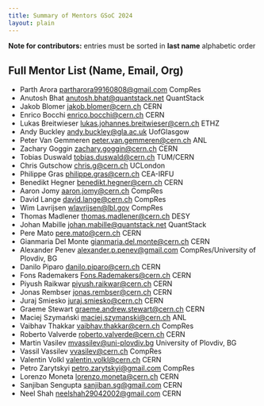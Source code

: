 ```yaml
---
title: Summary of Mentors GSoC 2024
layout: plain
---
```


**Note for contributors:** entries must be sorted in **last name** alphabetic order

## Full Mentor List (Name, Email, Org)
* Parth Arora [partharora99160808@gmail.com](mailto:partharora99160808@gmail.com) CompRes
* Anutosh Bhat [anutosh.bhat@quantstack.net](mailto:anutosh.bhat@quantstack.net) QuantStack
* Jakob Blomer [jakob.blomer@cern.ch](mailto:jakob.blomer@cern.ch) CERN
* Enrico Bocchi [enrico.bocchi@cern.ch](mailto:enrico.bocchi@cern.ch) CERN
* Lukas Breitwieser [lukas.johannes.breitwieser@cern.ch](mailto:lukas.johannes.breitwieser@cern.ch) ETHZ
* Andy Buckley [andy.buckley@gla.ac.uk](mailto:andy.buckley@gla.ac.uk) UofGlasgow
* Peter Van Gemmeren [peter.van.gemmeren@cern.ch](mailto:peter.van.gemmeren@cern.ch) ANL
* Zachary Goggin [zachary.goggin@cern.ch](mailto:zachary.goggin@cern.ch) CERN
* Tobias Duswald [tobias.duswald@cern.ch](mailto:tobias.duswald@cern.ch) TUM/CERN
* Chris Gutschow [chris.g@cern.ch](mailto:chris.g@cern.ch) UCLondon
* Philippe Gras [philippe.gras@cern.ch](mailto:philippe.gras@cern.ch) CEA-IRFU
* Benedikt Hegner [benedikt.hegner@cern.ch](mailto:benedikt.hegner@cern.ch) CERN
* Aaron Jomy [aaron.jomy@cern.ch](mailto:aaron.jomy@cern.ch) CompRes
* David Lange [david.lange@cern.ch](mailto:david.lange@cern.ch) CompRes
* Wim Lavrijsen [wlavrijsen@lbl.gov](mailto:wlavrijsen@lbl.gov) CompRes
* Thomas Madlener [thomas.madlener@cern.ch](mailto:thomas.madlener@desy.de) DESY
* Johan Mabille [johan.mabille@quantstack.net](mailto:johan.mabille@quantstack.net) QuantStack
* Pere Mato [pere.mato@cern.ch](mailto:pere.mato@cern.ch) CERN
* Gianmaria Del Monte [gianmaria.del.monte@cern.ch](mailto:gianmaria.del.monte@cern.ch) CERN
* Alexander Penev [alexander.p.penev@gmail.com](mailto:alexander.p.penev@gmail.com) CompRes/University of Plovdiv, BG
* Danilo Piparo [danilo.piparo@cern.ch](mailto:danilo.piparo@cern.ch) CERN
* Fons Rademakers [Fons.Rademakers@cern.ch](mailto:Fons.Rademakers@cern.ch) CERN
* Piyush Raikwar [piyush.raikwar@cern.ch](mailto:piyush.raikwar@cern.ch) CERN
* Jonas Rembser [jonas.rembser@cern.ch](mailto:jonas.rembser@cern.ch) CERN
* Juraj Smiesko [juraj.smiesko@cern.ch](mailto:juraj.smiesko@cern.ch) CERN
* Graeme Stewart [graeme.andrew.stewart@cern.ch](mailto:graeme.andrew.stewart@cern.ch) CERN
* Maciej Szymański [maciej.szymanski@cern.ch](mailto:maciej.szymanski@cern.ch) ANL
* Vaibhav Thakkar [vaibhav.thakkar@cern.ch](mailto:vaibhav.thakkar@cern.ch) CompRes
* Roberto Valverde [roberto.valverde@cern.ch](mailto:roberto.valverde@cern.ch) CERN
* Martin Vasilev [mvassilev@uni-plovdiv.bg](mailto:mvassilev@uni-plovdiv.bg) University of Plovdiv, BG
* Vassil Vassilev [vvasilev@cern.ch](mailto:vvasilev@cern.ch) CompRes
* Valentin Volkl [valentin.volkl@cern.ch](mailto:valentin.volkl@cern.ch) CERN
* Petro Zarytskyi [petro.zarytskyi@gmail.com](mailto:petro.zarytskyi@gmail.com) CompRes
* Lorenzo Moneta [lorenzo.moneta@cern.ch](mailto:lorenzo.moneta@cern.ch) CERN
* Sanjiban Sengupta [sanjiban.sg@gmail.com](mailto:sanjiban.sg@gmail.com) CERN
* Neel Shah [neelshah29042002@gmail.com](mailto:neelshah29042002@gmail.com) CERN